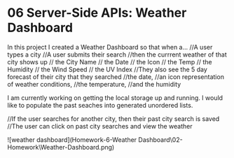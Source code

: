 # 06 Server-Side APIs: Weather Dashboard


In this project I created a Weather Dashboard so that when a...
//A user types a city
//A user submits their search
//then the currrent weather of that city shows up
// the City Name
// the Date
// the Icon
// the Temp
// the Humidity
// the Wind Speed
// the UV Index
//They also see the 5 day forecast of their city that they searched
//the date,
//an icon representation of weather conditions,
//the temperature,
//and the humidity

I am currently working on getting the local storage up and running. I would like to populate the past seaches into generated unordered lists.

//If the user searches for another city, then their past city search is saved
//The user can click on past city searches and view the weather

![weather dashboard](Homework-6-Weather Dashboard\02-Homework\Weather-Dashboard.png)

